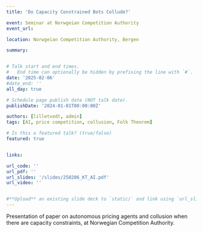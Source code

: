 ```yaml
---
title: 'Do Capacity Constrained Bots Collude?'

event: Seminar at Norwgeian Competition Authority
event_url: 

location: Norwgeian Competition Authority, Bergen

summary:


# Talk start and end times.
#   End time can optionally be hidden by prefixing the line with `#`.
date: '2025-02-06'
#date_end: ''
all_day: true

# Schedule page publish date (NOT talk date).
publishDate: '2024-01-01T00:00:00Z'

authors: [lilletvedt, admin]
tags: [AI, price competition, collusion, Folk Theorem]

# Is this a featured talk? (true/false)
featured: true


links:

url_code: ''
url_pdf: ''
url_slides: '/slides/250206_KT_AI.pdf'
url_video: ''


#**Upload** an existing slide deck to `static/` and link using `url_slides` parameter in the front matter of the talk file
---
```


Presentation of paper on autonomous pricing agents and collusion when there are capacity constraints, at Norwegian Competition Authority.
